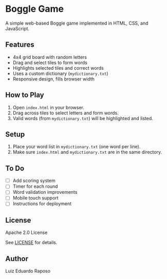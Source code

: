 # Boggle Game

A simple web-based Boggle game implemented in HTML, CSS, and JavaScript.

## Features

- 4x4 grid board with random letters
- Drag and select tiles to form words
- Highlights selected tiles and correct words
- Uses a custom dictionary (`mydictionary.txt`)
- Responsive design, fills browser width

## How to Play

1. Open `index.html` in your browser.
2. Drag across tiles to select letters and form words.
3. Valid words (from `mydictionary.txt`) will be highlighted and listed.

## Setup

1. Place your word list in `mydictionary.txt` (one word per line).
2. Make sure `index.html` and `mydictionary.txt` are in the same directory.

## To Do

- [ ] Add scoring system
- [ ] Timer for each round
- [ ] Word validation improvements
- [ ] Mobile touch support
- [ ] Instructions for deployment

## License

Apache 2.0 License

See [LICENSE](LICENSE) for details.

## Author

Luiz Eduardo Raposo